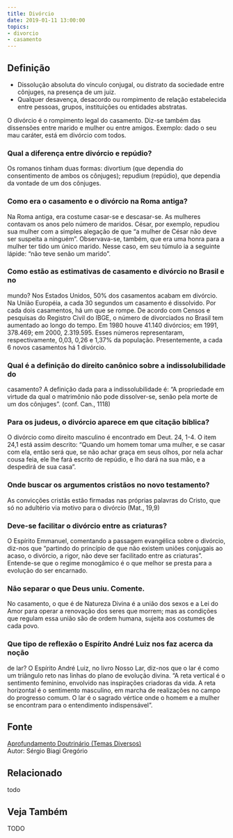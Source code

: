 ```yaml
---
title: Divórcio
date: 2019-01-11 13:00:00
topics: 
- divorcio
- casamento
---
```


## Definição
* Dissolução absoluta do vínculo conjugal, ou distrato da sociedade entre
  cônjuges, na presença de um juiz.
* Qualquer desavença, desacordo ou rompimento de relação estabelecida entre
  pessoas, grupos, instituições ou entidades abstratas. 

O divórcio é o rompimento legal do casamento. Diz-se também das dissensões entre
marido e mulher ou entre amigos. Exemplo: dado o seu mau caráter, está em
divórcio com todos.

### Qual a diferença entre divórcio e repúdio?
Os romanos tinham duas formas: divortium (que dependia do
consentimento de ambos os cônjuges); repudium (repúdio), que dependia
da vontade de um dos cônjuges.

### Como era o casamento e o divórcio na Roma antiga?
Na Roma antiga, era costume casar-se e descasar-se. As mulheres contavam
os anos pelo número de maridos. César, por exemplo, repudiou sua mulher
com a simples alegação de que “a mulher de César não deve ser suspeita a
ninguém”. Observava-se, também, que era uma honra para a mulher ter tido
um único marido. Nesse caso, em seu túmulo ia a seguinte lápide: “não
teve senão um marido”.

### Como estão as estimativas de casamento e divórcio no Brasil e no
mundo?
Nos Estados Unidos, 50% dos casamentos acabam em divórcio. Na União
Européia, a cada 30 segundos um casamento é dissolvido. Por cada dois
casamentos, há um que se rompe. De acordo com Censos e pesquisas do
Registro Civil do IBGE, o número de divorciados no Brasil tem aumentado
ao longo do tempo. Em 1980 houve 41.140 divórcios; em 1991, 378.469; em
2000, 2.319.595. Esses números representaram, respectivamente, 0,03,
0,26 e 1,37% da população. Presentemente, a cada 6 novos casamentos há 1
divórcio.

### Qual é a definição do direito canônico sobre a indissolubilidade do
casamento?
A definição dada para a indissolubilidade é: “A propriedade em virtude
da qual o matrimônio não pode dissolver-se, senão pela morte de um dos
cônjuges”. (conf. Can., 1118)

### Para os judeus, o divórcio aparece em que citação bíblica?
O divórcio como direito masculino é encontrado em Deut. 24, 1-4. O item
24,1 está assim descrito: “Quando um homem tomar uma mulher, e se casar
com ela, então será que, se não achar graça em seus olhos, por nela
achar cousa feia, ele lhe fará escrito de repúdio, e lho dará na sua
mão, e a despedirá de sua casa”.

### Onde buscar os argumentos cristãos no novo testamento?
As convicções cristãs estão firmadas nas próprias palavras do Cristo,
que só no adultério via motivo para o divórcio (Mat., 19,9)

### Deve-se facilitar o divórcio entre as criaturas?
O Espírito Emmanuel, comentando a passagem evangélica sobre o divórcio,
diz-nos que “partindo do princípio de que não existem uniões conjugais
ao acaso, o divórcio, a rigor, não deve ser facilitado entre as
criaturas”. Entende-se que o regime monogâmico é o que melhor se presta
para a evolução do ser encarnado.

### Não separar o que Deus uniu. Comente.

No casamento, o que é de Natureza Divina é a união dos sexos e a Lei do
Amor para operar a renovação dos seres que morrem; mas as condições que
regulam essa união são de ordem humana, sujeita aos costumes de cada
povo.

### Que tipo de reflexão o Espírito André Luiz nos faz acerca da noção
de lar?
O Espírito André Luiz, no livro Nosso Lar, diz-nos que o lar é como um
triângulo reto nas linhas do plano de evolução divina. “A reta vertical
é o sentimento feminino, envolvido nas inspirações criadoras da vida. A
reta horizontal é o sentimento masculino, em marcha de realizações no
campo do progresso comum. O lar é o sagrado vértice onde o homem e a
mulher se encontram para o entendimento indispensável”.






## Fonte
[Aprofundamento Doutrinário (Temas Diversos)](https://sites.google.com/view/aprofundamentodoutrinario/divórcio-e-espiritismo)  
Autor: Sérgio Biagi Gregório



## Relacionado
todo

## Veja Também
TODO


